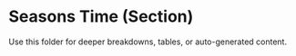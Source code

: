 # Seasons Time (Section)

Use this folder for deeper breakdowns, tables, or auto-generated content.
